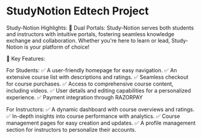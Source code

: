 # StudyNotion Edtech Project
Study-Notion Highlights:
📌 Dual Portals: Study-Notion serves both students and instructors with intuitive portals, fostering seamless knowledge exchange and collaboration. Whether you're here to learn or lead, Study-Notion is your platform of choice!

📌 Key Features:

For Students:
✅ A user-friendly homepage for easy navigation.
✅ An extensive course list with descriptions and ratings.
✅ Seamless checkout for course purchases.
✅ Access to comprehensive course content, including videos.
✅ User details and editing capabilities for a personalized experience.
✅ Payment integration through RAZORPAY

For Instructors:
✅ A dynamic dashboard with course overviews and ratings.
✅ In-depth insights into course performance with analytics.
✅ Course management pages for easy creation and updates.
✅ A profile management section for instructors to personalize their accounts.

